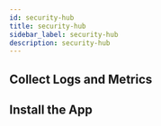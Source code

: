 ```yaml
---
id: security-hub
title: security-hub
sidebar_label: security-hub
description: security-hub
---
```



## Collect Logs and Metrics

## Install the App
